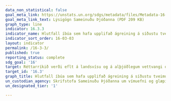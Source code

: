 ```yaml
---
data_non_statistical: false
goal_meta_link: https://unstats.un.org/sdgs/metadata/files/Metadata-16-03-03.pdf
goal_meta_link_text: Lýsigögn Sameinuðu Þjóðanna (PDF 209 KB)
graph_type: line
indicator: 16.3.3
indicator_name: Hlutfall íbúa sem hafa upplifað ágreining á síðustu tveimur árum og hafa nýtt sér formleg eða óformleg úrlausnarferli, eftir tegund úrlausnarferlis 
indicator_sort_order: 16-03-03
layout: indicator
permalink: /16-3-3/
published: true
reporting_status: complete
sdg_goal: '16'
target: Réttarríkið verði eflt á landsvísu og á alþjóðlegum vettvangi og tryggt verði jafnt aðgengi allra að réttarkerfinu.
target_id: '16.3'
graph_title: Hlutfall íbúa sem hafa upplifað ágreining á síðustu tveimur árum og hafa nýtt sér formleg eða óformleg úrlausnarferli, eftir tegund úrlausnarferlis 
un_custodian_agency: Skrifstofa Sameinuðu Þjóðanna um vímuefni og glæpi (UNODC)
un_designated_tier: '1'

---
```



